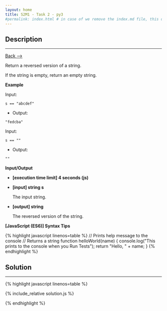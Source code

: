 ```yaml
---
layout: home
title: S2M1 - Task 2 - py3
#permalink: index.html # in case of we remove the index.md file, this doc will be the index page
---
```


<div class="row">
<div class="columnStmt" markdown="1">

##  Description
------

[Back --> ](../README.md)

Return a reversed version of a string.

If the string is empty, return an empty string.

**Example**

Input:

```
s == "abcdef"
```

-   Output:

```
"fedcba"
```
Input:

```
s == ""
```

-   Output:

```
""
```

**Input/Output**

* **[execution time limit] 4 seconds (js)**

* **[input] string s**

    The input string.

* **[output] string**

    The reversed version of the string.

**[JavaScript (ES6)] Syntax Tips**

{% highlight javascript linenos=table %}
// Prints help message to the console
// Returns a string
function helloWorld(name) {
    console.log("This prints to the console when you Run Tests");
    return "Hello, " + name;
}
{% endhighlight %}

</div>
<div class="columnSol" markdown="1">

## Solution
------

{% highlight javascript linenos=table %}

{% include_relative solution.js %}

{% endhighlight %}

</div>
</div>